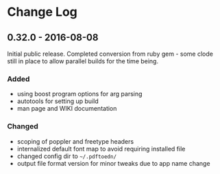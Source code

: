 # Change Log

## 0.32.0 - 2016-08-08

Initial public release. Completed conversion from ruby gem - some
clode still in place to allow parallel builds for the time being.

### Added
* using boost program options for arg parsing
* autotools for setting up build
* man page and WIKI documentation

### Changed
* scoping of poppler and freetype headers
* internalized default font map to avoid requiring installed file
* changed config dir to `~/.pdftoedn/`
* output file format version for minor tweaks due to app name change
